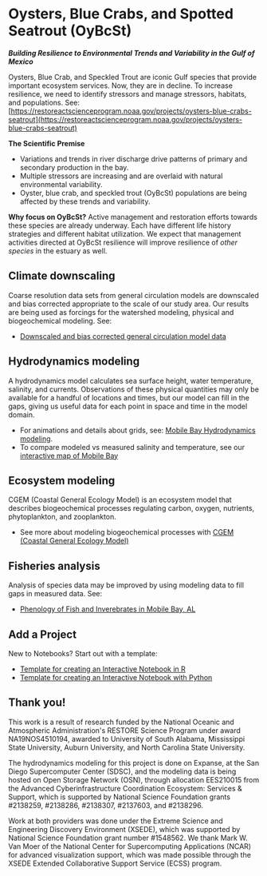 # Oysters, Blue Crabs, and Spotted Seatrout (OyBcSt)
***Building Resilience to Environmental Trends and Variability in the Gulf of Mexico***

Oysters, Blue Crab, and Speckled Trout are iconic Gulf species that provide important ecosystem services. Now, they are in decline. To increase resilience, we need to identify stressors and manage stressors, habitats, and populations.
See: [https://restoreactscienceprogram.noaa.gov/projects/oysters-blue-crabs-seatrout](https://restoreactscienceprogram.noaa.gov/projects/oysters-blue-crabs-seatrout)

**The Scientific Premise**
- Variations and trends in river discharge drive patterns of primary and secondary production in the bay.
- Multiple stressors are increasing and are overlaid with natural environmental variability.
- Oyster, blue crab, and speckled trout (OyBcSt) populations are being affected by these trends and variability.

**Why focus on OyBcSt?** Active management and restoration efforts towards these species are already underway. Each have different life history strategies and different habitat utilization.  We expect that management activities directed at OyBcSt resilience will improve resilience of *other species* in the estuary as well.

## Climate downscaling
Coarse resolution data sets from general circulation models are downscaled and bias corrected appropriate to the scale of our study area. Our results are being used as forcings for the watershed modeling, physical and biogeochemical modeling. See:
- [Downscaled and bias corrected general circulation model data](https://github.com/OyBcSt/Climate_data)

## Hydrodynamics modeling
A hydrodynamics model calculates sea surface height, water temperature, salinity, and currents. Observations of these physical quantities may only be available for a handful of locations and times, but our model can fill in the gaps, giving us useful data for each point in space and time in the model domain.
- For animations and details about grids, see: [Mobile Bay Hydrodynamics modeling](https://github.com/OyBcSt/oybcst-hydro).
- To compare modeled vs measured salinity and temperature, see our [interactive map of Mobile Bay](https://lisalenorelowe.shinyapps.io/shiny-mb/)

## Ecosystem modeling
CGEM (Coastal General Ecology Model) is an ecosystem model that describes biogeochemical processes regulating carbon, oxygen, nutrients, phytoplankton, and zooplankton. 
- See more about modeling biogeochemical processes with [CGEM (Coastal General Ecology Model)](https://github.com/OyBcSt/cgem-schism)

## Fisheries analysis
Analysis of species data may be improved by using modeling data to fill gaps in measured data.  See:
- [Phenology of Fish and Inverebrates in Mobile Bay, AL](https://github.com/OyBcSt/oybcst-fish)

## Add a Project
New to Notebooks?  Start out with a template:
- [Template for creating an Interactive Notebook in R](https://github.com/OyBcSt/project-template-r)
- [Template for creating an Interactive Notebook with Python](https://github.com/OyBcSt/project-template-python)


## Thank you!
This work is a result of research funded by the National Oceanic and Atmospheric Administration's RESTORE Science Program under award NA19NOS4510194, awarded to University of South Alabama, Mississippi State University, Auburn University, and North Carolina State University.

The hydrodynamics modeling for this project is done on Expanse, at the San Diego Supercomputer Center (SDSC), and the modeling data is being hosted on Open Storage Network (OSN), through allocation EES210015 from the Advanced Cyberinfrastructure Coordination Ecosystem: Services & Support, which is supported by National Science Foundation grants #2138259, #2138286, #2138307, #2137603, and #2138296.

Work at both providers was done under the Extreme Science and Engineering Discovery Environment (XSEDE), which was supported by National Science Foundation grant number #1548562.  We thank Mark W. Van Moer of the National Center for Supercomputing Applications (NCAR) for advanced visualization support, which was made possible through the XSEDE Extended Collaborative Support Service (ECSS) program.
